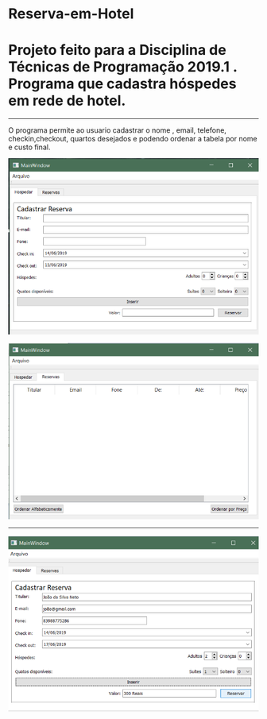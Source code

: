 # Reserva-em-Hotel
# Projeto feito para a Disciplina de Técnicas de Programação 2019.1 . Programa que cadastra hóspedes em rede de hotel.

---------------------------------------------------------------------------------------------------------------------------------------
O programa permite ao usuario cadastrar o nome , email, telefone, checkin,checkout, quartos desejados e podendo ordenar a tabela por nome e custo final. 

![](fotos/1.png)


![](fotos/2.png)

---------------------------------------------------------------------------------------------------------------------------------------




![](fotos/3.png)
